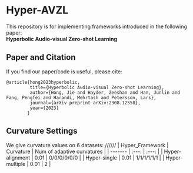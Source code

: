 # Hyper-AVZL
This repository is for implementing frameworks introduced in the following paper:  
**Hyperbolic Audio-visual Zero-shot Learning**

## Paper and Citation  
If you find our paper/code is useful, please cite:
```
@article{hong2023hyperbolic,
         title={Hyperbolic Audio-visual Zero-shot Learning},
         author={Hong, Jie and Hayder, Zeeshan and Han, Junlin and Fang, Pengfei and Harandi, Mehrtash and Petersson, Lars},
         journal={arXiv preprint arXiv:2308.12558},
         year={2023}
        }
```

## Curvature Settings
We give curvature values on 6 datasets: //////
| Hyper_Framework | Curvature  | Num of adaptive curvatures  |
| ------- | :---: | :---: |
| Hyper-alignment | 0.01 | 0/0/0/0/0/0 |
| Hyper-single    | 0.01 | 1/1/1/1/1/1 |
| Hyper-multiple  | 0.01 | 2 |
